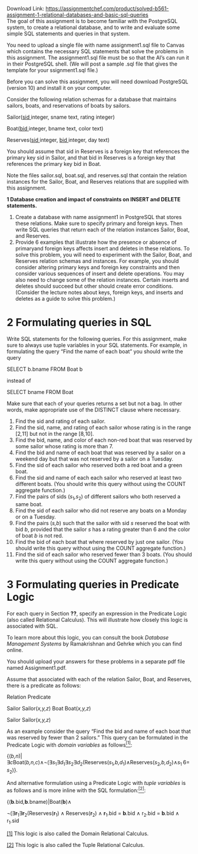 Download Link: https://assignmentchef.com/product/solved-b561-assignment-1-relational-databases-and-basic-sql-queries
<br>
The goal of this assignment is to become familiar with the PostgreSQL system, to create a relational database, and to write and evaluate some simple SQL statements and queries in that system.

You need to upload a single file with name assignment1.sql file to Canvas which contains the necessary SQL statements that solve the problems in this assignment. The assignment1.sql file must be so that the AI’s can run it in their PostgreSQL shell. (We will post a sample .sql file that gives the template for your ssignment1.sql file.)

Before you can solve this assignment, you will need download PostgreSQL (version 10) and install it on your computer.

Consider the following relation schemas for a database that maintains sailors, boats, and reservations of boats by sailors.

Sailor(<u>sid </u>integer, sname text, rating integer)

Boat(<u>bid </u>integer, bname text, color text)

Reserves(<u>sid </u>integer, <u>bid </u>integer, day text)

You should assume that sid in Reserves is a foreign key that references the primary key sid in Sailor, and that bid in Reserves is a foreign key that references the primary key bid in Boat.

Note the files sailor.sql, boat.sql, and reserves.sql that contain the relation instances for the Sailor, Boat, and Reserves relations that are supplied with this assignment.

<strong>1 Database creation and impact of constraints on INSERT and DELETE statements.</strong>

<ol>

 <li>Create a database with name assignment1 in PostgreSQL that stores these relations. Make sure to specify primary and foreign keys. Then write SQL queries that return each of the relation instances Sailor, Boat, and Reserves.</li>

 <li>Provide 6 examples that illustrate how the presence or absence of primaryand foreign keys affects insert and deletes in these relations. To solve this problem, you will need to experiment with the Sailor, Boat, and Reserves relation schemas and instances. For example, you should consider altering primary keys and foreign key constraints and then consider various sequences of insert and delete operations. You may also need to change some of the relation instances. Certain inserts and deletes should succeed but other should create error conditions. (Consider the lecture notes about keys, foreign keys, and inserts and deletes as a guide to solve this problem.)</li>

</ol>

<h1>2           Formulating queries in SQL</h1>

Write SQL statements for the following queries. For this assignment, make sure to always use tuple variables in your SQL statements. For example, in formulating the query “Find the name of each boat” you should write the query

SELECT b.bname FROM Boat b

instead of

SELECT bname FROM Boat

Make sure that each of your queries returns a set but not a bag. In other words, make appropriate use of the DISTINCT clause where necessary.

<ol>

 <li>Find the sid and rating of each sailor.</li>

 <li>Find the sid, name, and rating of each sailor whose rating is in the range [2<em>,</em>11] but not in the range [8<em>,</em>10].</li>

 <li>Find the bid, name, and color of each non-red boat that was reserved by some sailor whose rating is more than 7.</li>

 <li>Find the bid and name of each boat that was reserved by a sailor on a weekend day but that was not reserved by a sailor on a Tuesday.</li>

 <li>Find the sid of each sailor who reserved both a red boat and a green boat.</li>

 <li>Find the sid and name of each each sailor who reserved at least two different boats. (You should write this query without using the COUNT aggregate function.)</li>

 <li>Find the pairs of sids (<em>s</em><sub>1</sub><em>,s</em><sub>2</sub>) of different sailors who both reserved a same boat.</li>

 <li>Find the sid of each sailor who did not reserve any boats on a Monday or on a Tuesday.</li>

 <li>Find the pairs (<em>s,b</em>) such that the sailor with sid <em>s </em>reserved the boat with bid <em>b</em>, provided that the sailor <em>s </em>has a rating greater than 6 and the color of boat <em>b </em>is not red.</li>

 <li>Find the bid of each boat that where reserved by just one sailor. (You should write this query without using the COUNT aggregate function.)</li>

 <li>Find the sid of each sailor who reserved fewer than 3 boats. (You should write this query without using the COUNT aggregate function.)</li>

</ol>

<h1>3           Formulating queries in Predicate Logic</h1>

For each query in Section <strong>??</strong>, specify an expression in the Predicate Logic (also called Relational Calculus). This will illustrate how closely this logic is associated with SQL.

To learn more about this logic, you can consult the book <em>Database Management Systems </em>by Ramakrishnan and Gehrke which you can find online.

You should upload your answers for these problems in a separate pdf file named Assignment1.pdf.

Assume that associated with each of the relation Sailor, Boat, and Reserves, there is a predicate as follows:

Relation      Predicate

Sailor Sailor(<em>x,y,z</em>) Boat Boat(<em>x,y,z</em>)

Sailor             Sailor(<em>x,y,z</em>)

As an example consider the query “Find the bid and name of each boat that was reserved by fewer than 2 sailors.” This query can be formulated in the Predicate Logic with <em>domain variables </em>as follows<a href="#_ftn1" name="_ftnref1"><sup>[1]</sup></a>:

{(<em>b,n</em>)|∃<em>c</em>Boat(<em>b,n,c</em>)∧¬(∃<em>s</em><sub>1</sub>∃<em>d</em><sub>1</sub>∃<em>s</em><sub>2</sub>∃<em>d</em><sub>2</sub>(Reserves(<em>s</em><sub>1</sub><em>,b,d</em><sub>1</sub>)∧Reserves(<em>s</em><sub>2</sub><em>,b,d</em><sub>2</sub>)∧<em>s</em><sub>1 </sub>6= <em>s</em><sub>2</sub>)}<em>.</em>

And alternative formulation using a Predicate Logic with <em>tuple variables </em>is as follows and is more inline with the SQL formulation:<a href="#_ftn2" name="_ftnref2"><sup>[2]</sup></a>:

{(<strong>b</strong><em>.</em>bid<em>,</em><strong>b</strong><em>.</em>bname)|Boat(<strong>b</strong>)∧

¬(∃<strong>r</strong><sub>1</sub>∃<strong>r</strong><sub>2</sub>(Reserves(<strong>r</strong><sub>1</sub>) ∧ Reserves(<strong>r</strong><sub>2</sub>) ∧ <strong>r</strong><sub>1</sub><em>.</em>bid = <strong>b</strong><em>.</em>bid ∧ r<sub>2</sub><em>.</em>bid = <strong>b</strong><em>.</em>bid ∧ r<sub>1</sub><em>.</em>sid

<a href="#_ftnref1" name="_ftn1">[1]</a> This logic is also called the Domain Relational Calculus.

<a href="#_ftnref2" name="_ftn2">[2]</a> This logic is also called the Tuple Relational Calculus.